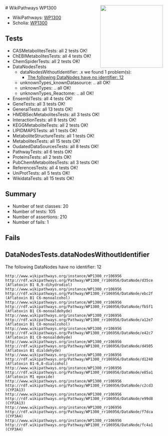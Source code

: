 <img style="float: right; width: 200px" src="https://upload.wikimedia.org/wikipedia/commons/thumb/8/83/Wplogo_with_text_500.png/640px-Wplogo_with_text_500.png" />
# WikiPathways WP1300

* WikiPathways: [WP1300](https://new.wikipathways.org/pathways/WP1300)
* Scholia: [WP1300](https://scholia.toolforge.org/wikipathways/WP1300)
## Tests
* CASMetabolitesTests: all 2 tests OK!
* ChEBIMetabolitesTests: all 4 tests OK!
* ChemSpiderTests: all 2 tests OK!
* DataNodesTests
    * dataNodesWithoutIdentifier: .x we found 1 problem(s):
        * [The following DataNodes have no identifier: 12](#8792c492)
    * unknownTypes_knownDatasource: .. all OK!
    * unknownTypes: .. all OK!
    * unknownTypes_Reactome: .. all OK!
* EnsemblTests: all 4 tests OK!
* GeneTests: all 3 tests OK!
* GeneralTests: all 13 tests OK!
* HMDBSecMetabolitesTests: all 3 tests OK!
* InteractionTests: all 8 tests OK!
* KEGGMetaboliteTests: all 2 tests OK!
* LIPIDMAPSTests: all 1 tests OK!
* MetaboliteStructureTests: all 1 tests OK!
* MetabolitesTests: all 15 tests OK!
* OudatedDataSourcesTests: all 8 tests OK!
* PathwayTests: all 6 tests OK!
* ProteinsTests: all 2 tests OK!
* PubChemMetabolitesTests: all 3 tests OK!
* ReferencesTests: all 4 tests OK!
* UniProtTests: all 5 tests OK!
* WikidataTests: all 15 tests OK!


## Summary

* Number of test classes: 20
* Number of tests: 105
* Number of assertions: 210
* Number of fails: 1

## Fails

<a name="8792c492" />

## DataNodesTests.dataNodesWithoutIdentifier

The following DataNodes have no identifier: 12
```
http://www.wikipathways.org/instance/WP1300_rr106956 http://rdf.wikipathways.org/Pathway/WP1300_rr106956/DataNode/d35ce (Aflatoxin B1 8,9-dihydrodiol)
http://www.wikipathways.org/instance/WP1300_rr106956 http://rdf.wikipathways.org/Pathway/WP1300_rr106956/DataNode/ebc2f (Aflatoxin B1 C6-monoalcohol)
http://www.wikipathways.org/instance/WP1300_rr106956 http://rdf.wikipathways.org/Pathway/WP1300_rr106956/DataNode/fb5f1 (Aflatoxin B1 C6-monoaldehyde)
http://www.wikipathways.org/instance/WP1300_rr106956 http://rdf.wikipathways.org/Pathway/WP1300_rr106956/DataNode/a12e7 (Aflatoxin B1 C8-monoalcohol)
http://www.wikipathways.org/instance/WP1300_rr106956 http://rdf.wikipathways.org/Pathway/WP1300_rr106956/DataNode/e42c7 (Aflatoxin B1 C8-monoaldehyde)
http://www.wikipathways.org/instance/WP1300_rr106956 http://rdf.wikipathways.org/Pathway/WP1300_rr106956/DataNode/d4505 (Aflatoxin B1 dialdehyde)
http://www.wikipathways.org/instance/WP1300_rr106956 http://rdf.wikipathways.org/Pathway/WP1300_rr106956/DataNode/d1240 (Aflatoxin B1-6,8-dialcohol)
http://www.wikipathways.org/instance/WP1300_rr106956 http://rdf.wikipathways.org/Pathway/WP1300_rr106956/DataNode/e85a1 (Aflatoxin M1 epoxide)
http://www.wikipathways.org/instance/WP1300_rr106956 http://rdf.wikipathways.org/Pathway/WP1300_rr106956/DataNode/c2cd3 (CYP2A13)
http://www.wikipathways.org/instance/WP1300_rr106956 http://rdf.wikipathways.org/Pathway/WP1300_rr106956/DataNode/e99d8 (CYP2A13)
http://www.wikipathways.org/instance/WP1300_rr106956 http://rdf.wikipathways.org/Pathway/WP1300_rr106956/DataNode/f7dca (CYP3A4)
http://www.wikipathways.org/instance/WP1300_rr106956 http://rdf.wikipathways.org/Pathway/WP1300_rr106956/DataNode/fc4a1 (CYP3A4)
```

